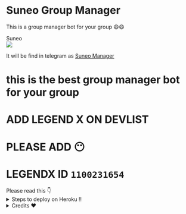 # Suneo Group Manager
 This is a group manager bot for your group
 😄😄
<summary> Suneo </summary>
<img src="https://telegra.ph/file/4233b9a65aadbdf2cd682.jpg" />

It will be find in telegram as [Suneo Manager](https://t.me/SuneoManagerbot)

# this is the best group manager bot for your group
# ADD LEGEND X ON DEVLIST
# PLEASE ADD 😶
# LEGENDX ID `1100231654`
</details>
Please read this 👇
<details>
  <summary>Steps to deploy on Heroku !! </summary>

```
 details, Deploy!
1st fork kro fir main.py me changes kro fir heroku se manually deploy krlo
Fir web ko off kro aur worker ko on kro fir agar koi error mile to
Reveal config vars me jaao port ko delete krdo aur wheebook ko bhi the. WAIT 2-3 aur bot start🥰
Deploy link 👇
```
# [DEPLOY HERE](https://dashboard.heroku.com/new?template=https%3A%2F%2Fgithub.com%2Fdeepanshu143%2FSuneo.git)
</details>

<details>
<summary> Credits ❤️ </summary>
<b> Credits</b>
<h1> LEGEND X </h1>
<h1> PROBOY X </h1>
<h1> TEAMLEGEND </h1>
</details>
